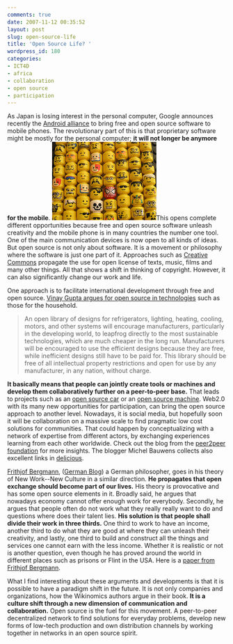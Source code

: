 ```yaml
---
comments: true
date: 2007-11-12 00:35:52
layout: post
slug: open-source-life
title: 'Open Source Life? '
wordpress_id: 180
categories:
- ICT4D
- africa
- collaboration
- open source
- participation
---
```


As Japan is losing interest in the personal computer, Google announces recently the [Android alliance](http://www.openhandsetalliance.com/index.html) to bring free and open source software to mobile phones. The revolutionary part of this is that proprietary software might be mostly for the personal computer; **it will not longer be anymore for the mobile**. [![lego.jpg](/images/lego.jpg)](http://www.flickr.com/photos/richard_am/116775447/)This opens complete different opportunities because free and open source software unleash creativity and the mobile phone is in many countries the number one tool. One of the main communication devices is now open to all kinds of ideas.
But open source is not only about software. It is a movement or philosophy where the software is just one part of it. Approaches such as [Creative Commons](http://en.wikipedia.org/wiki/Creative_Commons) propagate the use for open license of texts, music, films and many other things. All that shows a shift in thinking of copyright. However, it can also significantly change our work and life.

One approach is to facilitate international development through free and open source. [Vinay Gupta argues for open source in technologies](http://www.guptaoption.com/5.open_source_development.php) such as those for the household.


> An open library of designs for refrigerators, lighting, heating, cooling, motors,  and other systems will encourage manufacturers, particularly in the  developing world, to leapfrog directly to the most sustainable technologies,  which are much cheaper in the long run. Manufacturers will be encouraged to  use the efficient designs because they are free, while inefficient designs still  have to be paid for. This library should be free of  all intellectual property restrictions and open for use by any manufacturer, in  any nation, without charge.


**It basically means that people can jointly create tools or machines and develop them collaboratively further on a peer-to-peer base.** That leads to projects such as an [open source car](http://www.theoscarproject.org/) or an [open ](http://opensourcemachine.org)[source machine](http://opensourcemachine.org). Web2.0 with its many new opportunities for participation, can bring the open source approach to another level. Nowadays, it is social media, but hopefully soon it will be collaboration on a massive scale to find pragmatic low cost solutions for communities.  That could happen by conceptualizing with a network of expertise from different actors, by exchanging experiences learning from each other worldwide. Check out the blog from the [peer2peer foundation](http://blog.p2pfoundation.net) for more insights. The blogger Michel Bauwens collects also excellent links in [delicious](http://del.icio.us/mbauwens).

[Frithjof Bergmann](http://en.wikipedia.org/wiki/Frithjof_Bergmann), ([German Blog](http://fbergmann.blogspot.com/)) a German philosopher, goes in his theory of New Work--New Culture in a similar direction. **He propagates that open exchange should become part of our lives.** His theory is provocative and has some open source elements in it. Broadly said, he argues that nowadays economy cannot offer enough work for everybody. Secondly, he argues that people often do not work what they really really want to do and questions where does their talent lies. **His solution is that people shall divide their work in three thirds.** One third to work to have an income, another third to do what they are good at where they can unleash their creativity, and lastly, one third to build and construct all the things and services one cannot earn with the less income. Whether it is realistic or not is another question, even though he has proved around the world in different places such as prisons or Flint in the USA. Here is a [paper from Frithjof Bergmann](http://www.newwork-newculture.net/downloads/johns2020.pdf).

What I find interesting about these arguments and developments is that it is possible to have a paradigm shift in the future. It is not only companies and organizations, how the Wikinomics authors argue in their book. **It is a culture shift through a new dimension of communication and collaboration.** Open source is the fuel for this movement. A peer-to-peer decentralized network to find solutions for everyday problems, develop new forms of low-tech production and own distribution channels by working together in networks in an open source spirit.
